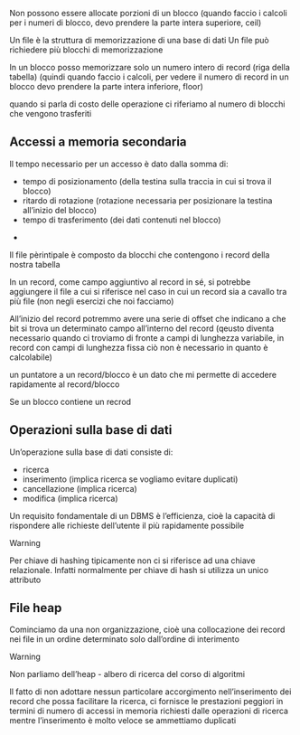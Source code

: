 Non possono essere allocate porzioni di un blocco (quando faccio i calcoli per i numeri di blocco, devo prendere la parte intera superiore, ceil)

Un file è la struttura di memorizzazione di una base di dati
Un file può richiedere più blocchi di memorizzazione

In un blocco posso memorizzare solo un numero intero di record (riga della tabella) (quindi quando faccio i calcoli, per vedere il numero di record in un blocco devo prendere la parte intera inferiore, floor)

quando si parla di costo delle operazione ci riferiamo al numero di blocchi che vengono trasferiti 

## Accessi a memoria secondaria
Il tempo necessario per un accesso è dato dalla somma di:
- tempo di posizionamento (della testina sulla traccia in cui si trova il blocco)
- ritardo di rotazione (rotazione necessaria per posizionare la testina all’inizio del blocco)
- tempo di trasferimento (dei dati contenuti nel blocco)

+

Il file pèrintipale è composto da blocchi che contengono i record della nostra tabella


In un record, come campo aggiuntivo al record in sé, si potrebbe aggiungere il file a cui si riferisce nel caso in cui un record sia a cavallo tra più file (non negli esercizi che noi facciamo)


All’inizio del record potremmo avere una serie di offset che indicano a che bit si trova un determinato campo all’interno del record (qeusto diventa necessario quando ci troviamo di fronte a campi di lunghezza variabile, in record con campi di lunghezza fissa ciò non è necessario in quanto è calcolabile)



un puntatore a un record/blocco è un dato che mi permette di accedere rapidamente al record/blocco

Se un blocco contiene un recrod 

## Operazioni sulla base di dati
Un’operazione sulla base di dati consiste di:
- ricerca
- inserimento (implica ricerca se vogliamo evitare duplicati)
- cancellazione (implica ricerca)
- modifica (implica ricerca)

Un requisito fondamentale di un DBMS è l’efficienza, cioè la capacità di rispondere alle richieste dell’utente il più rapidamente possibile

>[!warning]
>Per chiave di hashing tipicamente non ci si riferisce ad una chiave relazionale. Infatti normalmente per chiave di hash si utilizza un unico attributo


## File heap
Cominciamo da una non organizzazione, cioè una collocazione dei record nei file in un ordine determinato solo dall’ordine di interimento

>[!warning]
>Non parliamo dell’heap - albero di ricerca del corso di algoritmi

Il fatto di non adottare nessun particolare accorgimento nell’inserimento dei record che possa facilitare la ricerca, ci fornisce le prestazioni peggiori in termini di numero di accessi in memoria richiesti dalle operazioni di ricerca mentre l’inserimento è molto veloce se ammettiamo duplicati